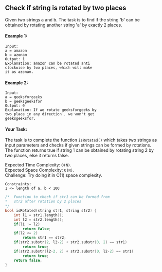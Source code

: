 ## Check if string is rotated by two places

Given two strings a and b. The task is to find if the string 'b' can be obtained by rotating another string 'a' by exactly 2 places.

#### Example 1:

```
Input:
a = amazon
b = azonam
Output: 1
Explanation: amazon can be rotated anti
clockwise by two places, which will make
it as azonam.
```

#### Example 2:

```
Input:
a = geeksforgeeks
b = geeksgeeksfor
Output: 0
Explanation: If we rotate geeksforgeeks by
two place in any direction , we won't get
geeksgeeksfor.
```

#### Your Task:

The task is to complete the function `isRotated()` which takes two strings as input parameters and checks if given strings can be formed by rotations. The function returns true if string 1 can be obtained by rotating string 2 by two places, else it returns false.

Expected Time Complexity: `O(N)`.  
Expected Space Complexity: `O(N)`.  
Challenge: Try doing it in O(1) space complexity.

```
Constraints:
1 <= length of a, b < 100
```

```c++
/*  Function to check if str1 can be formed from
*   str2 after rotation by 2 places
*/
bool isRotated(string str1, string str2) {
    int l1 = str1.length();
    int l2 = str2.length();
    if(l1 != l2)
        return false;
    if(l2 <= 2)
        return str1 == str2;
    if(str2.substr(2, l2-2) + str2.substr(0, 2) == str1)
        return true;
    if(str2.substr(l2-2, 2) + str2.substr(0, l2-2) == str1)
        return true;
    return false;
}

```

